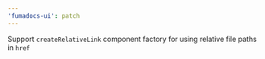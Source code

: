 ```yaml
---
'fumadocs-ui': patch
---
```


Support `createRelativeLink` component factory for using relative file paths in `href`
